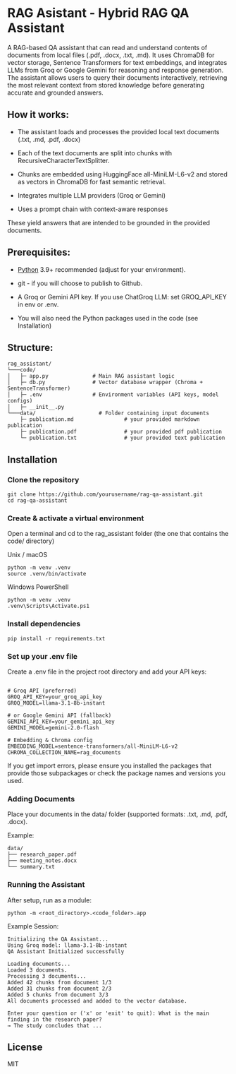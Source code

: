 # RAG Asistant - Hybrid RAG QA Assistant
A RAG-based QA assistant that can read and understand contents of documents from local files (.pdf, .docx, .txt, .md).  It uses ChromaDB for vector storage, Sentence Transformers for text embeddings, and integrates LLMs from Groq or Google Gemini for reasoning and response generation. The assistant allows users to query their documents interactively, retrieving the most relevant context from stored knowledge before generating accurate and grounded answers.



## How it works: 

- The assistant loads and processes the provided local text documents (.txt, .md, .pdf, .docx)

- Each of the text documents are split into chunks with RecursiveCharacterTextSplitter.

- Chunks are embedded using HuggingFace all-MiniLM-L6-v2 and stored as vectors in ChromaDB for fast semantic retrieval.

- Integrates multiple LLM providers (Groq or Gemini)

-  Uses a prompt chain with context-aware responses

These yield answers that are intended to be grounded in the provided documents.



## Prerequisites:
- [Python](https://www.python.org/) 3.9+ recommended (adjust for your environment).

- git - if you will choose to publish to Github.

- A Groq or Gemini API key. If you use ChatGroq LLM: set GROQ_API_KEY in env or .env.

- You will also need the Python packages used in the code (see Installation)



## Structure:
```
rag_assistant/
└───code/
│   ├─ app.py              # Main RAG assistant logic
│   ├─ db.py               # Vector database wrapper (Chroma + SentenceTransformer)
│   ├─ .env                # Environment variables (API keys, model configs)
│   ├─ __init__.py
└───data/                    # Folder containing input documents
    ├─ publication.md                # your provided markdown publication
    ├─ publication.pdf               # your provided pdf publication
    └─ publication.txt               # your provided text publication

```


## Installation


### Clone the repository
```
git clone https://github.com/yourusername/rag-qa-assistant.git
cd rag-qa-assistant
```



### Create & activate a virtual environment

Open a terminal and cd to the rag_assistant folder (the one that contains the code/ directory)

Unix / macOS
```
python -m venv .venv
source .venv/bin/activate
```
Windows PowerShell
```
python -m venv .venv
.venv\Scripts\Activate.ps1
```



### Install dependencies

```
pip install -r requirements.txt
```



### Set up your .env file
Create a .env file in the project root directory and add your API keys:
```

# Groq API (preferred)
GROQ_API_KEY=your_groq_api_key
GROQ_MODEL=llama-3.1-8b-instant

# or Google Gemini API (fallback)
GEMINI_API_KEY=your_gemini_api_key
GEMINI_MODEL=gemini-2.0-flash

# Embedding & Chroma config
EMBEDDING_MODEL=sentence-transformers/all-MiniLM-L6-v2
CHROMA_COLLECTION_NAME=rag_documents
```

If you get import errors, please ensure you installed the packages that provide those subpackages or check the package names and versions you used.



### Adding Documents
Place your documents in the data/ folder (supported formats: .txt, .md, .pdf, .docx).

Example:
```
data/
├── research_paper.pdf
├── meeting_notes.docx
└── summary.txt
```


### Running the Assistant
After setup, run as a module:
```
python -m <root_directory>.<code_folder>.app
```

Example Session:
```
Initializing the QA Assistant...
Using Groq model: llama-3.1-8b-instant
QA Assistant Initialized successfully

Loading documents...
Loaded 3 documents.
Processing 3 documents...
Added 42 chunks from document 1/3
Added 31 chunks from document 2/3
Added 5 chunks from document 3/3
All documents processed and added to the vector database.

Enter your question or ('x' or 'exit' to quit): What is the main finding in the research paper?
→ The study concludes that ...
```



## License
MIT





